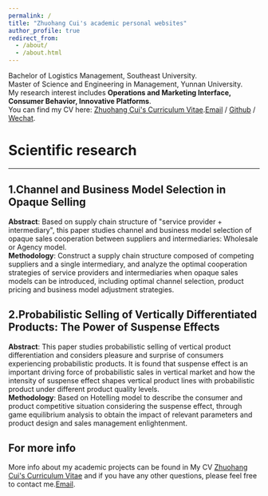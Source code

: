 ```yaml
---
permalink: /
title: "Zhuohang Cui's academic personal websites"
author_profile: true
redirect_from: 
  - /about/
  - /about.html
---
```


Bachelor of Logistics Management, Southeast University.  
Master of Science and Engineering in Management, Yunnan University.  
My research interest includes **Operations and Marketing Interface, Consumer Behavior, Innovative Platforms**.  
You can find my CV here: [Zhuohang Cui's Curriculum Vitae](../assets/ZhuohangCui_Vitae.pdf).[Email](zhuohangcui@163.com) / [Github](https://github.com/zhuohangcui) / [Wechat](../images/wechat.jpg).

# Scientific research
------
## 1.Channel and Business Model Selection in Opaque Selling  
**Abstract**: Based on supply chain structure of "service provider + intermediary", this paper studies channel and business model selection of opaque sales cooperation between suppliers and intermediaries: Wholesale or Agency model.  
**Methodology**: Construct a supply chain structure composed of competing suppliers and a single intermediary, and analyze the optimal cooperation strategies of service providers and intermediaries when opaque sales models can be introduced, including optimal channel selection, product pricing and business model adjustment strategies.  
## 2.Probabilistic Selling of Vertically Differentiated Products: The Power of Suspense Effects
**Abstract**: This paper studies probabilistic selling of vertical product differentiation and considers pleasure and surprise of consumers experiencing probabilistic products. It is found that suspense effect is an important driving force of probabilistic sales in vertical market and how the intensity of suspense effect shapes vertical product lines with probabilistic product under different product quality levels.  
**Methodology**: Based on Hotelling model to describe the consumer and product competitive situation considering the suspense effect, through game equilibrium analysis to obtain the impact of relevant parameters and product design and sales management enlightenment.


For more info
------
More info about my academic projects can be found in My CV [Zhuohang Cui's Curriculum Vitae](../assets/ZhuohangCui_Vitae.pdf) and if you have any other questions, please feel free to contact me.[Email](zhuohangcui@163.com).
